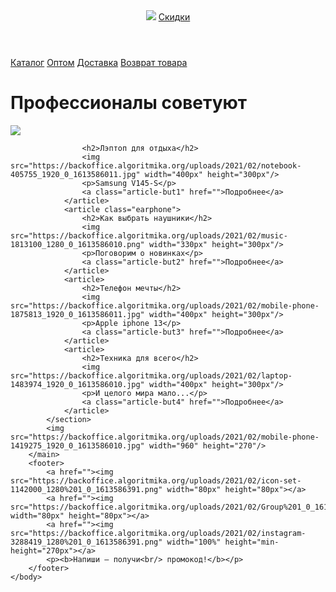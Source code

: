 <html>
    <head>
        <title>BitMarket</title>
        <link rel="stylesheet" href="style.css">
    </head>
    <body>
        <header>
            <img src="https://backoffice.algoritmika.org/uploads/2021/02/logo_0_1613588860.svg">
            <a class="button" href="">Скидки</a>
        </header>
        <nav>
            <a class="nav-link" href="">Каталог</a>
            <a class="nav-link" href="">Оптом</a>
            <a class="nav-link" href="">Доставка</a>
            <a class="nav-link" href="">Возврат товара</a>
        </nav>
        <main>
            <h1>Профессионалы советуют</h1>
            <img src="https://avatars.mds.yandex.net/i?id=c8fe40bb98dc5033e20e8e929325b79b523c24ae-6969813-images-thumbs&n=13">
            <section class="info">
                <article class="leptop">
                    
                    <h2>Лэптоп для отдыха</h2>
                    <img src="https://backoffice.algoritmika.org/uploads/2021/02/notebook-405755_1920_0_1613586011.jpg" width="400px" height="300px"/>
                    <p>Samsung V145-S</p>
                    <a class="article-but1" href="">Подробнее</a>
                </article>
                <article class="earphone">
                    <h2>Как выбрать наушники</h2>
                    <img src="https://backoffice.algoritmika.org/uploads/2021/02/music-1813100_1280_0_1613586010.png" width="330px" height="300px"/>
                    <p>Поговорим о новинках</p>
                    <a class="article-but2" href="">Подробнее</a>
                </article>
                <article>
                    <h2>Телефон мечты</h2>
                    <img src="https://backoffice.algoritmika.org/uploads/2021/02/mobile-phone-1875813_1920_0_1613586011.jpg" width="400px" height="300px"/>
                    <p>Apple iphone 13</p>
                    <a class="article-but3" href="">Подробнее</a>
                </article>
                <article>
                    <h2>Техника для всего</h2>
                    <img src="https://backoffice.algoritmika.org/uploads/2021/02/laptop-1483974_1920_0_1613586010.jpg" width="400px" height="300px"/>
                    <p>И целого мира мало...</p>
                    <a class="article-but4" href="">Подробнее</a>
                </article>
            </section>
            <img src="https://backoffice.algoritmika.org/uploads/2021/02/mobile-phone-1419275_1920_0_1613586010.jpg" width="960" height="270"/>
        </main>
        <footer>
            <a href=""><img src="https://backoffice.algoritmika.org/uploads/2021/02/icon-set-1142000_1280%201_0_1613586391.png" width="80px" height="80px"></a>
            <a href=""><img src="https://backoffice.algoritmika.org/uploads/2021/02/Group%201_0_1613586391.png" width="80px" height="80px"></a>
            <a href=""><img src="https://backoffice.algoritmika.org/uploads/2021/02/instagram-3288419_1280%201_0_1613586391.png" width="100%" height="min-height="270px"></a>
            <p><b>Напиши — получи<br/> промокод!</b></p> 
        </footer>
    </body>
</html>


